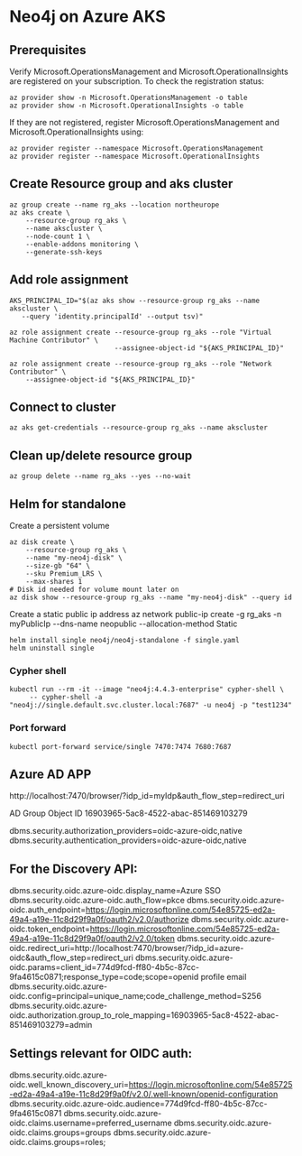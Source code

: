 # Neo4j on Azure AKS

## Prerequisites

Verify Microsoft.OperationsManagement and Microsoft.OperationalInsights are registered on your subscription. To check the registration status:

```shell
az provider show -n Microsoft.OperationsManagement -o table
az provider show -n Microsoft.OperationalInsights -o table
```

If they are not registered, register Microsoft.OperationsManagement and Microsoft.OperationalInsights using:

```shell
az provider register --namespace Microsoft.OperationsManagement
az provider register --namespace Microsoft.OperationalInsights
```


## Create Resource group and aks cluster

```shell
az group create --name rg_aks --location northeurope
az aks create \
    --resource-group rg_aks \
    --name akscluster \
    --node-count 1 \
    --enable-addons monitoring \
    --generate-ssh-keys
```

## Add role assignment
```shell
AKS_PRINCIPAL_ID="$(az aks show --resource-group rg_aks --name akscluster \
   --query 'identity.principalId' --output tsv)"

az role assignment create --resource-group rg_aks --role "Virtual Machine Contributor" \
                          --assignee-object-id "${AKS_PRINCIPAL_ID}"

az role assignment create --resource-group rg_aks --role "Network Contributor" \
    --assignee-object-id "${AKS_PRINCIPAL_ID}"
```

## Connect to cluster
```shell
az aks get-credentials --resource-group rg_aks --name akscluster
```


## Clean up/delete resource group
```shell
az group delete --name rg_aks --yes --no-wait
```


## Helm for standalone

Create a persistent volume
```shell
az disk create \
    --resource-group rg_aks \
    --name "my-neo4j-disk" \
    --size-gb "64" \
    --sku Premium_LRS \
    --max-shares 1
# Disk id needed for volume mount later on
az disk show --resource-group rg_aks --name "my-neo4j-disk" --query id
```

Create a static public ip address
az network public-ip create -g rg_aks -n myPublicIp --dns-name neopublic --allocation-method Static

```shell
helm install single neo4j/neo4j-standalone -f single.yaml
helm uninstall single
```

### Cypher shell
```shell
kubectl run --rm -it --image "neo4j:4.4.3-enterprise" cypher-shell \
     -- cypher-shell -a "neo4j://single.default.svc.cluster.local:7687" -u neo4j -p "test1234"
```

### Port forward
```shell
kubectl port-forward service/single 7470:7474 7680:7687
```


## Azure AD APP
http://localhost:7470/browser/?idp_id=myIdp&auth_flow_step=redirect_uri


AD Group Object ID 16903965-5ac8-4522-abac-851469103279



dbms.security.authorization_providers=oidc-azure-oidc,native
dbms.security.authentication_providers=oidc-azure-oidc,native
## For the Discovery API:
dbms.security.oidc.azure-oidc.display_name=Azure SSO
dbms.security.oidc.azure-oidc.auth_flow=pkce
dbms.security.oidc.azure-oidc.auth_endpoint=https://login.microsoftonline.com/54e85725-ed2a-49a4-a19e-11c8d29f9a0f/oauth2/v2.0/authorize
dbms.security.oidc.azure-oidc.token_endpoint=https://login.microsoftonline.com/54e85725-ed2a-49a4-a19e-11c8d29f9a0f/oauth2/v2.0/token
dbms.security.oidc.azure-oidc.redirect_uri=http://localhost:7470/browser/?idp_id=azure-oidc&auth_flow_step=redirect_uri
dbms.security.oidc.azure-oidc.params=client_id=774d9fcd-ff80-4b5c-87cc-9fa4615c0871;response_type=code;scope=openid profile email
dbms.security.oidc.azure-oidc.config=principal=unique_name;code_challenge_method=S256
dbms.security.oidc.azure-oidc.authorization.group_to_role_mapping=16903965-5ac8-4522-abac-851469103279=admin
## Settings relevant for OIDC auth:
dbms.security.oidc.azure-oidc.well_known_discovery_uri=https://login.microsoftonline.com/54e85725-ed2a-49a4-a19e-11c8d29f9a0f/v2.0/.well-known/openid-configuration
dbms.security.oidc.azure-oidc.audience=774d9fcd-ff80-4b5c-87cc-9fa4615c0871
dbms.security.oidc.azure-oidc.claims.username=preferred_username
dbms.security.oidc.azure-oidc.claims.groups=groups
dbms.security.oidc.azure-oidc.claims.groups=roles;









